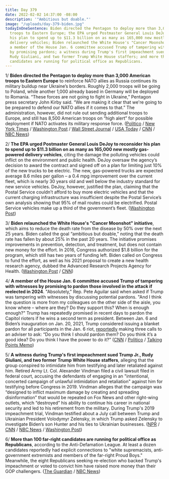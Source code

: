 ```yaml
---
title: Day 379
date: 2022-02-02 14:37:00 -08:00
description: '"Ambitious but doable."'
image: "/uploads/day-379-biden.jpg"
todayInOneSentence: Biden directed the Pentagon to deploy more than 3,000 American
  troops to Eastern Europe; the EPA urged Postmaster General Louis DeJoy to reconsider
  his plan to spend up to $11.3 billion on as many as 165,000 new mostly gas-powered
  delivery vehicles; Biden relaunched the White House's "Cancer Moonshot" initiative;
  a member of the House Jan. 6 committee accused Trump of tampering with witnesses
  by promising pardons; a witness during Trump's first impeachment sued Trump Jr.,
  Rudy Giuliani, and two former Trump White House staffers; and more than 100 far-right
  candidates are running for political office as Republicans.
---
```


1/ **Biden directed the Pentagon to deploy more than 3,000 American troops to Eastern Europe** to reinforce NATO allies as Russia continues its military buildup near Ukraine’s borders. Roughly 2,000 troops will be going to Poland, while another 1,000 already based in Germany will be deployed to Romania. “These forces are not going to fight in Ukraine,” Pentagon press secretary John Kirby said. “We are making it clear that we're going to be prepared to defend our NATO allies if it comes to that.” The administration, however, did not rule out sending additional troops to Europe, and still has 8,500 American troops on “high alert” for possible deployment if NATO activates its military response force. ([Politico](https://www.politico.com/news/2022/02/02/biden-troops-europe-ukraine-tensions-00004630) / [New York Times](https://www.nytimes.com/live/2022/02/02/world/ukraine-russia-news#us-troops-will-be-deployed-to-nato-allies-in-eastern-europe) / [Washington Post](https://www.washingtonpost.com/world/2022/02/02/ukraine-russia-putin-military-nato/) / [Wall Street Journal](https://www.wsj.com/articles/u-s-orders-3-000-troops-to-bolster-european-allies-in-russia-ukraine-crisis-11643810404) / [USA Today](https://www.usatoday.com/story/news/politics/2022/02/02/russia-ukraine-conflict-pentagon-deploy-3-000-troops-europe/9313094002/) / [CNN](https://www.cnn.com/2022/02/02/politics/us-troops-europe-russia/index.html) / [NBC News](https://www.nbcnews.com/politics/white-house/biden-deploy-troops-eastern-europe-amid-ukraine-standoff-n1288408))

2/ **The EPA urged Postmaster General Louis DeJoy to reconsider his plan to spend up to $11.3 billion on as many as 165,000 new mostly gas-powered delivery vehicles**, citing the damage the polluting vehicles could inflict on the environment and public health. DeJoy oversaw the agency’s decision to award the contract and signed off on a plan for limiting just 10% of the new trucks to be electric. The new, gas-powered trucks are expected average 8.6 miles per gallon – a 0.4 mpg improvement over the current fleet, which is nearly 30 years old and well below the industry standard for new service vehicles. DeJoy, however, justified the plan, claiming that the Postal Service couldn’t afford to buy more electric vehicles and that the current charging infrastructure was insufficient despite the Postal Service’s own analysis showing that 95% of mail routes could be electrified. Postal Service vehicles make up a third of the government’s fleet. ([Washington Post](https://www.washingtonpost.com/climate-environment/2022/02/02/usps-trucks-epa-climate-change/))

3/ **Biden relaunched the White House's "Cancer Moonshot" initiative**, which aims to reduce the death rate from the disease by 50% over the next 25 years. Biden called the goal “ambitious but doable,” noting that the death rate has fallen by about 25% in the past 20 years. The initiative promises improvements in prevention, detection, and treatment, but does not contain new money for the effort. In 2016, Congress authorized $1.8 billion for the program, which still has two years of funding left. Biden called on Congress to fund the effort, as well as his 2021 proposal to create a new health research agency, dubbed the Advanced Research Projects Agency for Health. ([Washington Post](https://www.washingtonpost.com/health/2022/02/02/biden-cancer-moonshot-renewal/) / [CNN](https://www.cnn.com/2022/02/02/politics/cancer-moonshot-initiative-white-house-biden/index.html))

4/ **A member of the House Jan. 6 committee accused Trump of tampering with witnesses by promising to pardon those involved in the attack if reelected in 2024**. "Absolutely," Rep. Pete Aguilar said when asked if Trump was tampering with witnesses by discussing potential pardons. "And I think the question is more from my colleagues on the other side of the aisle, you know where – where are they? Do they support this? When is enough enough?" Trump has repeatedly promised in recent days to pardon the Capitol rioters if he wins a second term as president. Between Jan. 6 and Biden’s inauguration on Jan. 20, 2021, Trump considered issuing a blanket pardon for all participants in the Jan. 6 riot, [reportedly](https://www.politico.com/news/2022/02/02/trump-considered-blanket-pardons-for-jan-6-rioters-before-he-left-office-00004738) making three calls to an adviser to ask: “Do you think I should pardon them? Do you think it’s a good idea? Do you think I have the power to do it?” ([CNN](https://www.cnn.com/2022/02/02/politics/pete-aguilar-trump-january-6-pardons-cnntv/index.html) / [Politico](https://www.politico.com/news/2022/02/02/jan-6-committee-trump-witnesses-00004559) / [Talking Points Memo](https://talkingpointsmemo.com/news/trump-absolutely-witness-tampering-insurrectionists-pardons-jan-6-committee-pete-aguilar))

5/ **A witness during Trump's first impeachment sued Trump Jr., Rudy Giuliani, and two former Trump White House staffers**, alleging that the group conspired to intimidate him from testifying and later retaliated against him. Retired Army Lt. Col. Alexander Vindman filed a civil lawsuit filed in federal court, accusing the defendants of engaging in an "intentional, concerted campaign of unlawful intimidation and retaliation" against him for testifying before Congress in 2019. Vindman alleges that the campaign was “designed to inflict maximum damage by creating and spreading disinformation” that would be repeated on Fox News and other right-wing outlets, which “destroyed” his ability to continue his career in national security and led to his retirement from the military. During Trump's 2019 impeachment trial, Vindman testified about a July call between Trump and Ukrainian President Volodymyr Zelensky, in which Trump asked Zelensky to investigate Biden’s son Hunter and his ties to Ukrainian businesses. ([NPR](https://www.npr.org/2022/02/02/1077626487/alexander-vindman-sues-rudy-guiliani-trump-jr-impeachment) / [CNN](https://www.cnn.com/2022/02/02/politics/alexander-vindman-donald-trump-rudy-giuliani-ukraine-impeachment/index.html) / [NBC News](https://www.nbcnews.com/politics/donald-trump/impeachment-witness-vindman-sues-trump-s-son-top-allies-over-n1288425) / [Washington Post](https://www.washingtonpost.com/politics/2022/02/02/alexander-vindman-sues-trump-jr-giuliani-retaliation-over-first-trump-impeachment-trial/))

6/ **More than 100 far-right candidates are running for political office as Republicans**, according to the Anti-Defamation League. At least a dozen candidates reportedly had explicit connections to "white supremacists, anti-government extremists and members of the far-right Proud Boys." Meanwhile, the eight Republicans seeking re-election who backed Trump's impeachment or voted to convict him have raised more money than their GOP challengers. ([The Guardian](https://www.theguardian.com/world/2022/feb/02/republicans-100-far-right-candidates-2022) / [NBC News](https://www.nbcnews.com/politics/elections/republicans-impeached-trump-outpace-challengers-latest-fundraising-hau-rcna14496))